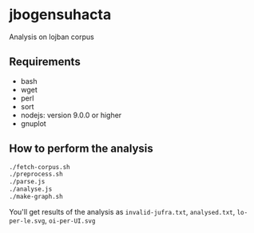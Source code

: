 # jbogensuhacta
Analysis on lojban corpus

## Requirements
* bash
* wget
* perl
* sort
* nodejs: version 9.0.0 or higher
* gnuplot

## How to perform the analysis

```bash
./fetch-corpus.sh
./preprocess.sh
./parse.js
./analyse.js
./make-graph.sh
```

You'll get results of the analysis as `invalid-jufra.txt`, `analysed.txt`, `lo-per-le.svg`, `oi-per-UI.svg`
